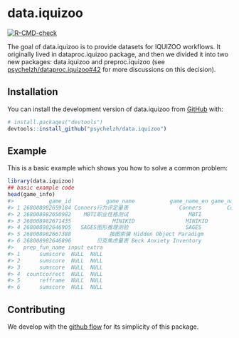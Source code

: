 
<!-- README.md is generated from README.Rmd. Please edit that file -->

# data.iquizoo

<!-- badges: start -->

[![R-CMD-check](https://github.com/psychelzh/data.iquizoo/workflows/R-CMD-check/badge.svg)](https://github.com/psychelzh/data.iquizoo/actions)
<!-- badges: end -->

The goal of data.iquizoo is to provide datasets for IQUIZOO workflows.
It originally lived in dataproc.iquizoo package, and then we divided it
into two new packages: data.iquizoo and preproc.iquizoo (see
[psychelzh/dataproc.iquizoo#42](https://github.com/psychelzh/dataproc.iquizoo/issues/42)
for more discussions on this decision).

## Installation

You can install the development version of data.iquizoo from
[GitHub](https://github.com/) with:

``` r
# install.packages("devtools")
devtools::install_github("psychelzh/data.iquizoo")
```

## Example

This is a basic example which shows you how to solve a common problem:

``` r
library(data.iquizoo)
## basic example code
head(game_info)
#>           game_id           game_name           game_name_en game_name_abbr
#> 1 268008982659184 Conners行为评定量表                Conners        Conners
#> 2 268008982650982    MBTI职业性格测试                   MBTI           MBTI
#> 3 268008982671435             MINIKID                MINIKID        MINIKID
#> 4 268008982646905   SAGES图形推理测验                  SAGES          SAGES
#> 5 268008982667388            按图索骥 Hidden Object Paradigm            HOP
#> 6 268008982646896        贝克焦虑量表 Beck Anxiety Inventory            BAI
#>   prep_fun_name input extra
#> 1      sumscore  NULL  NULL
#> 2      sumscore  NULL  NULL
#> 3      sumscore  NULL  NULL
#> 4  countcorrect  NULL  NULL
#> 5      refframe  NULL  NULL
#> 6      sumscore  NULL  NULL
```

## Contributing

We develop with the [github
flow](https://docs.github.com/en/get-started/quickstart/github-flow) for
its simplicity of this package.
